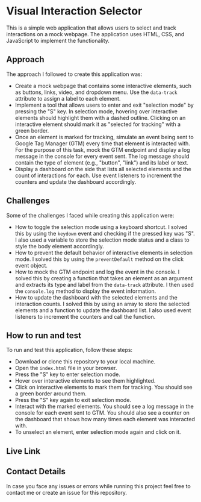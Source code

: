 
# Visual Interaction Selector

This is a simple web application that allows users to select and track interactions on a mock webpage. The application uses HTML, CSS, and JavaScript to implement the functionality.

## Approach

The approach I followed to create this application was:

- Create a mock webpage that contains some interactive elements, such as buttons, links, video, and dropdown menu. Use the `data-track` attribute to assign a label to each element.
- Implement a tool that allows users to enter and exit "selection mode" by pressing the "S" key. In selection mode, hovering over interactive elements should highlight them with a dashed outline. Clicking on an interactive element should mark it as "selected for tracking" with a green border.
- Once an element is marked for tracking, simulate an event being sent to Google Tag Manager (GTM) every time that element is interacted with. For the purpose of this task, mock the GTM endpoint and display a log message in the console for every event sent. The log message should contain the type of element (e.g., "button", "link") and its label or text.
- Display a dashboard on the side that lists all selected elements and the count of interactions for each. Use event listeners to increment the counters and update the dashboard accordingly.

## Challenges

Some of the challenges I faced while creating this application were:

- How to toggle the selection mode using a keyboard shortcut. I solved this by using the `keydown` event and checking if the pressed key was "S". I also used a variable to store the selection mode status and a class to style the body element accordingly.
- How to prevent the default behavior of interactive elements in selection mode. I solved this by using the `preventDefault` method on the click event object.
- How to mock the GTM endpoint and log the event in the console. I solved this by creating a function that takes an element as an argument and extracts its type and label from the `data-track` attribute. I then used the `console.log` method to display the event information.
- How to update the dashboard with the selected elements and the interaction counts. I solved this by using an array to store the selected elements and a function to update the dashboard list. I also used event listeners to increment the counters and call the function.

## How to run and test

To run and test this application, follow these steps:

- Download or clone this repository to your local machine.
- Open the `index.html` file in your browser.
- Press the "S" key to enter selection mode.
- Hover over interactive elements to see them highlighted.
- Click on interactive elements to mark them for tracking. You should see a green border around them.
- Press the "S" key again to exit selection mode.
- Interact with the marked elements. You should see a log message in the console for each event sent to GTM. You should also see a counter on the dashboard that shows how many times each element was interacted with.
- To unselect an element, enter selection mode again and click on it.


## Live Link



## Contact Details

In case you face any issues or errors while running this project feel free to contact me or create an issue for this repository.